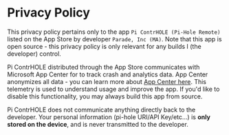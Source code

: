 # Privacy Policy

This privacy policy pertains only to the app `Pi ContrHOLE (Pi-Hole Remote)` listed on the App Store by developer `Parade, Inc (MA)`. Note that this app is open source - this privacy policy is only relevant for any builds I (the developer) control.

Pi ContrHOLE distributed through the App Store communicates with Microsoft App Center for to track crash and analytics data.  App Center anonymizes all data - you can learn more about [App Center here](https://appcenter.ms/).  This telemetry is used to understand usage and improve the app.  If you'd like to disable this functionality, you may always build this app from source.

Pi ContrHOLE does not communicate anything directly back to the developer.  Your personal information (pi-hole URI/API Key/etc...) is **only stored on the device**, and is never transmitted to the developer.  
